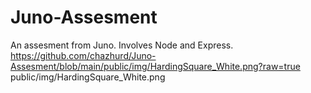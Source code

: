 # Juno-Assesment
An assesment from Juno. Involves Node and Express. 
https://github.com/chazhurd/Juno-Assesment/blob/main/public/img/HardingSquare_White.png?raw=true
public/img/HardingSquare_White.png
